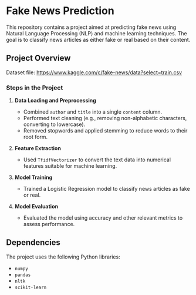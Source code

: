 # Fake News Prediction

This repository contains a project aimed at predicting fake news using Natural Language Processing (NLP) and machine learning techniques. The goal is to classify news articles as either fake or real based on their content.

## Project Overview

Dataset file: https://www.kaggle.com/c/fake-news/data?select=train.csv


### Steps in the Project

1. **Data Loading and Preprocessing**
   - Combined `author` and `title` into a single `content` column.
   - Performed text cleaning (e.g., removing non-alphabetic characters, converting to lowercase).
   - Removed stopwords and applied stemming to reduce words to their root form.

2. **Feature Extraction**
   - Used `TfidfVectorizer` to convert the text data into numerical features suitable for machine learning.

3. **Model Training**
   - Trained a Logistic Regression model to classify news articles as fake or real.

4. **Model Evaluation**
   - Evaluated the model using accuracy and other relevant metrics to assess performance.

## Dependencies

The project uses the following Python libraries:
- `numpy`
- `pandas`
- `nltk`
- `scikit-learn`

